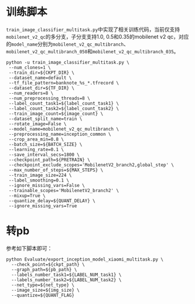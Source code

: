# 训练脚本
`train_image_classifier_multitask.py`中实现了相关训练代码，当前仅支持`mobilenet_v2_qc`的多分支，子分支支持1.0, 0.5和0.35的mobilenet v2 qc，对应的`model_name`分别为`mobilenet_v2_qc_multibranch`、`mobilenet_v2_qc_multibranch_050`和`mobilenet_v2_qc_multibranch_035`。
```
python -u train_image_classifier_multitask.py \
 --num_clones=1 \
 --train_dir=${CKPT_DIR} \
 --dataset_name=default \
 --tf_file_pattern=banknote_%s_*.tfrecord \
 --dataset_dir=${TF_DIR} \
 --num_readers=8 \
 --num_preprocessing_threads=8 \
 --label_count_task1=${label_count_task1} \
 --label_count_task2=${label_count_task2} \
 --train_image_count=${image_count} \
 --dataset_split_name=train \
 --rotate_image=False \
 --model_name=mobilenet_v2_qc_multibranch \
 --preprocessing_name=inception_common \
 --crop_area_min=0.8 \
 --batch_size=${BATCH_SIZE} \
 --learning_rate=0.1 \
 --save_interval_secs=1800 \
 --checkpoint_path=${PRETRAIN} \
 --checkpoint_exclude_scopes='MobilenetV2_branch2,global_step' \
 --max_number_of_steps=${MAX_STEPS} \
 --train_image_size=224 \
 --label_smoothing=0.1 \
 --ignore_missing_vars=False \
 --trainable_scopes='MobilenetV2_branch2' \
 --mixup=True \
 --quantize_delay=${QUANT_DELAY} \
 --ignore_missing_vars=True
```

# 转pb
参考如下脚本即可：
```
python Evaluate/export_inception_model_xiaomi_multitask.py \
  --check_point=${ckpt_path} \
  --graph_path=${pb_path} \
  --labels_number_task1=${LABEL_NUM_task1} \
  --labels_number_task2=${LABEL_NUM_task2} \
  --net_type=${net_type} \
  --image_size=${img_size} \
  --quantize=${QUANT_FLAG} 
```

